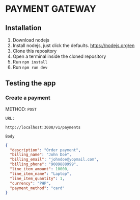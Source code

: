 # PAYMENT GATEWAY

## Installation

1. Download nodejs
2. Install nodejs, just click the defaults. https://nodejs.org/en
3. Clone this repository
4. Open a terminal inside the cloned repository
5. Run `npm install`
6. Run `npm run dev`

## Testing the app

### Create a payment

METHOD: `POST`

`URL:`

```
http://localhost:3000/v1/payments
```

`Body`

```json
{
  "description": "Order payment",
  "billing_name": "John Doe",
  "billing_email": "johndoe@yopmail.com",
  "billing_phone": "9089888999",
  "line_item_amount": 10000,
  "line_item_name": "Laptop",
  "line_item_quantity": 1,
  "currency": "PHP",
  "payment_method": "card"
}
```
